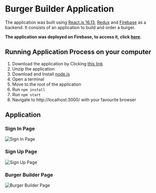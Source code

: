 # Burger Builder Application

The application was built using [React.js 16.13](https://reactjs.org/), [Redux](https://redux.js.org/) and [Firebase](https://firebase.google.com/) as a backend. It consists of an application to build and order a burger.

**The application was deployed on Firebase, to access it, click [here](https://react-burger-561e6.web.app/).**

## Running Application Process on your computer

1. Download the application by Clicking [this link](https://github.com/gaetanBloch/react-burger/archive/master.zip)
2. Unzip the application
3. Download and Install [node.js](https://nodejs.org/en/download/) 
4. Open a terminal
5. Move to the root of the application
6. Run `npm install`
7. Run `npm start`
8. Navigate to http://localhost:3000/ with your favourite browser

## Application

### Sign In Page

![Sign In Page](https://i.imgur.com/CtX54lt.png)

### Sign Up Page

![Sign Up Page](https://i.imgur.com/ShEgQ3E.png)

### Burger Builder Page

![Burger Builder Page](https://i.imgur.com/i9NHoLN.png)
